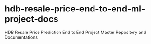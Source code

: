 # hdb-resale-price-end-to-end-ml-project-docs
HDB Resale Price Prediction End to End Project Master Repository and Documentations
